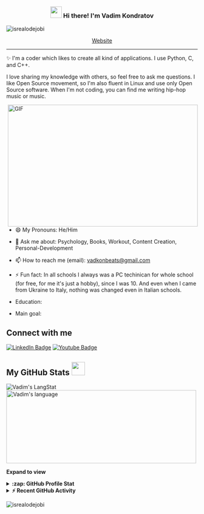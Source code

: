<!-- Heading -->
<h3 align="center"><img src = "https://raw.githubusercontent.com/MartinHeinz/MartinHeinz/master/wave.gif" width = 30px> Hi there! I'm Vadim Kondratov</h3>

<!-- Profile Views -->

<p align="left"> <img src="https://komarev.com/ghpvc/?username=Vadkon2007&label=Profile%20views&color=0e75b6&style=flat" alt="isrealodejobi" />
</p>

<p align="center">
  <a href="https://www.giftegwuenu.dev">Website</a>
</p>

 <!-- About section -->

---
✨ I'm a coder which likes to create all kind of applications. I use Python, C, and C++. 

I love sharing my knowledge with others, so feel free to ask me questions. I like Open Source movement, so I'm also fluent in Linux and use only Open Source software. When I'm not coding, you can find me writing hip-hop music or music.


<!-- code gif-->
<img align="right" alt="GIF" src="./code.gif" width="500" height="320" />

- 😄 My Pronouns: He/Him

- 💬 Ask me about: Psychology, Books, Workout, Content Creation, Personal-Development

- 📫 How to reach me (email): vadkonbeats@gmail.com

- ⚡ Fun fact: In all schools I always was a PC techinican for whole school (for free, for me it's just a hobby), since I was 10. And even when I came from Ukraine to Italy, nothing was changed even in Italian schools.

- Education:

- Main goal:

<!-- About section: END -->


<!-- Conecct section -->

<h2>Connect with me </h3>
    <p>
        <a href="https://www.linkedin.com/in/vadim-kondratov-526018324/"><img src="https://img.shields.io/badge/-Vadim%20Kondratov%20-blue?style=plastic&amp;labelColor=blue&amp;logo=LinkedIn&amp;link=https://www.linkedin.com/in/vadim-kondratov-526018324/" alt="LinkedIn Badge"></a> 
<a href="https://www.youtube.com/@Vadkon07"><img src="https://img.shields.io/badge/-Vadim Kondratov-informational?style=plastic&amp;labelColor=informational&amp;logo=YouTube&amp;link=https://twitter.com/Dev_180Memes" alt="Youtube Badge"></a>
   </p>

 <!-- Conecct section: END -->
 
  <!-- GitHub section -->

 ##  My GitHub Stats <img src = "https://i.pinimg.com/originals/65/c4/f4/65c4f452571be1261e9c623f7da488ac.gif" width = 35px> 
 
 <div>
   <img align="center" src="https://github-readme-streak-stats.herokuapp.com/?user=Vadkon07" alt="Vadim's LangStat" />
  <img align="center" src="https://github-readme-stats.vercel.app/api/top-langs?username=Vadkon07&langs_count=10&show_icons=true&locale=en&layout=compact&theme=light" alt="Vadim's language" height="192px"  width="500px"/>
</div>

**Expand to view**
<details>
  <summary><b>:zap: GitHub Profile Stat</b></summary>
  <img src="https://github-readme-stats.anuraghazra1.vercel.app/api?username=Vadkon07&show_icons=true" />
</details>
<details>
  <summary><b>⚡ Recent GitHub Activity</b></summary>
  <br/>
</details>

<!-- GitHub section: END -->

<!-- Profile Views -->

<p align="left"> <img src="https://komarev.com/ghpvc/?username=Vadkon07&label=Profile%20views&color=0e75b6&style=flat" alt="isrealodejobi" />
</p>
